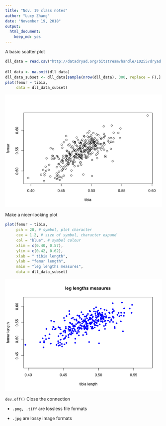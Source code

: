 ```yaml
---
title: "Nov. 19 class notes"
author: "Lucy Zhang"
date: "November 19, 2018"
output: 
  html_document:
    keep_md: yes
---
```



A basic scatter plot

```r
dll_data = read.csv("http://datadryad.org/bitstream/handle/10255/dryad.8377/dll.csv", header=TRUE)

dll_data <- na.omit(dll_data)
dll_data_subset <- dll_data[sample(nrow(dll_data), 300, replace = F),]
plot(femur ~ tibia,
     data = dll_data_subset)
```

![](Nov_19_class_files/figure-html/unnamed-chunk-1-1.png)<!-- -->

Make a nicer-looking plot

```r
plot(femur ~ tibia,
     pch = 20, # symbol, plot character
     cex = 1.2, # size of symbol, character expand
     col = "blue", # symbol colour
     xlim = c(0.40, 0.57),
     ylim = c(0.42, 0.62),
     xlab = " tibia length",
     ylab = "femur length",
     main = "leg lengths measures",
     data = dll_data_subset)
```

![](Nov_19_class_files/figure-html/unnamed-chunk-2-1.png)<!-- -->

`dev.off()` Close the connection

* `.png, .tiff` are lossless file formats

* `.jpg` are lossy image formats

